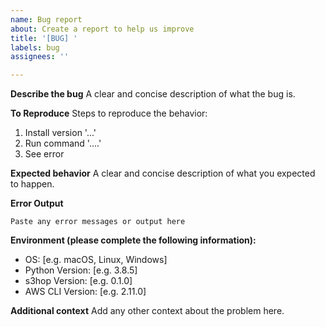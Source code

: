 ```yaml
---
name: Bug report
about: Create a report to help us improve
title: '[BUG] '
labels: bug
assignees: ''

---
```


**Describe the bug**
A clear and concise description of what the bug is.

**To Reproduce**
Steps to reproduce the behavior:
1. Install version '...'
2. Run command '....'
3. See error

**Expected behavior**
A clear and concise description of what you expected to happen.

**Error Output**
```
Paste any error messages or output here
```

**Environment (please complete the following information):**
 - OS: [e.g. macOS, Linux, Windows]
 - Python Version: [e.g. 3.8.5]
 - s3hop Version: [e.g. 0.1.0]
 - AWS CLI Version: [e.g. 2.11.0]

**Additional context**
Add any other context about the problem here. 